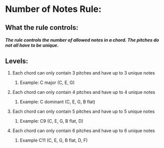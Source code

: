 
# **Number of Notes Rule:**

## What the rule controls:  

##### The rule controls the number of allowed notes in a chord. The pitches do not all have to be unique. <br>

## Levels:

1. Each chord can only contain 3 pitches and have up to 3 unique notes
    1. Example: C major (C, E, G)

2. Each chord can only contain 4 pitches and have up to 4 unique notes
    1. Example: C dominant (C, E, G, B flat)

3. Each chord can only contain 5 pitches and have up to 5 unique notes
    1. Example: C9 (C, E, G, B flat, D)
    
4. Each chord can only contain 6 pitches and have up to 6 unique notes
    1. Example C11 (C, E, G, B flat, D, F)

